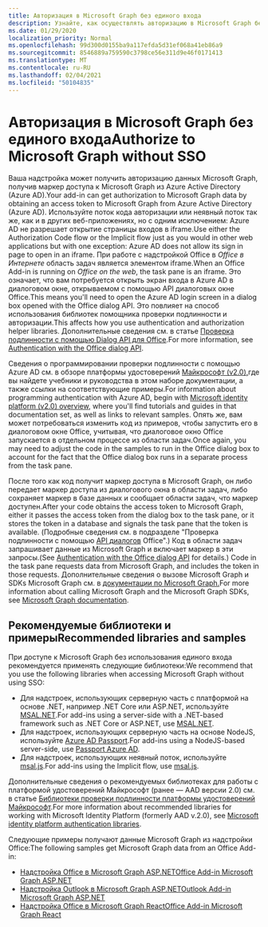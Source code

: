 ```yaml
---
title: Авторизация в Microsoft Graph без единого входа
description: Узнайте, как осуществлять авторизацию в Microsoft Graph без единого входа
ms.date: 01/29/2020
localization_priority: Normal
ms.openlocfilehash: 99d300d0155ba9a117efda5d31ef068a41eb86a9
ms.sourcegitcommit: 8546889a759590c3798ce56e311d9e46f0171413
ms.translationtype: MT
ms.contentlocale: ru-RU
ms.lasthandoff: 02/04/2021
ms.locfileid: "50104835"
---
```

# <a name="authorize-to-microsoft-graph-without-sso"></a><span data-ttu-id="ab6ab-103">Авторизация в Microsoft Graph без единого входа</span><span class="sxs-lookup"><span data-stu-id="ab6ab-103">Authorize to Microsoft Graph without SSO</span></span>

<span data-ttu-id="ab6ab-104">Ваша надстройка может получить авторизацию данных Microsoft Graph, получив маркер доступа к Microsoft Graph из Azure Active Directory (Azure AD).</span><span class="sxs-lookup"><span data-stu-id="ab6ab-104">Your add-in can get authorization to Microsoft Graph data by obtaining an access token to Microsoft Graph from Azure Active Directory (Azure AD).</span></span> <span data-ttu-id="ab6ab-105">Используйте поток кода авторизации или неявный поток так же, как и в других веб-приложениях, но с одним исключением: Azure AD не разрешает открытие страницы входов в iframe.</span><span class="sxs-lookup"><span data-stu-id="ab6ab-105">Use either the Authorization Code flow or the Implicit flow just as you would in other web applications but with one exception: Azure AD does not allow its sign in page to open in an iframe.</span></span> <span data-ttu-id="ab6ab-106">При работе с надстройкой Office в *Office в Интернете* область задач является элементом iframe.</span><span class="sxs-lookup"><span data-stu-id="ab6ab-106">When an Office Add-in is running on *Office on the web*, the task pane is an iframe.</span></span> <span data-ttu-id="ab6ab-107">Это означает, что вам потребуется открыть экран входа в Azure AD в диалоговом окне, открываемом с помощью API диалоговых окне Office.</span><span class="sxs-lookup"><span data-stu-id="ab6ab-107">This means you'll need to open the Azure AD login screen in a dialog box opened with the Office dialog API.</span></span> <span data-ttu-id="ab6ab-108">Это повлияет на способ использования библиотек помощника проверки подлинности и авторизации.</span><span class="sxs-lookup"><span data-stu-id="ab6ab-108">This affects how you use authentication and authorization helper libraries.</span></span> <span data-ttu-id="ab6ab-109">Дополнительные сведения см. в статье [Проверка подлинности с помощью Dialog API для Office](auth-with-office-dialog-api.md).</span><span class="sxs-lookup"><span data-stu-id="ab6ab-109">For more information, see [Authentication with the Office dialog API](auth-with-office-dialog-api.md).</span></span>

<span data-ttu-id="ab6ab-110">Сведения о программировании проверки подлинности с помощью Azure AD см. в обзоре платформы удостоверений [Майкрософт (v2.0),](/azure/active-directory/develop/v2-overview)где вы найдете учебники и руководства в этом наборе документации, а также ссылки на соответствующие примеры.</span><span class="sxs-lookup"><span data-stu-id="ab6ab-110">For information about programming authentication with Azure AD, begin with [Microsoft identity platform (v2.0) overview](/azure/active-directory/develop/v2-overview), where you'll find tutorials and guides in that documentation set, as well as links to relevant samples.</span></span> <span data-ttu-id="ab6ab-111">Опять же, вам может потребоваться изменить код из примеров, чтобы запустить его в диалоговом окне Office, учитывая, что диалоговое окно Office запускается в отдельном процессе из области задач.</span><span class="sxs-lookup"><span data-stu-id="ab6ab-111">Once again, you may need to adjust the code in the samples to run in the Office dialog box to account for the fact that the Office dialog box runs in a separate process from the task pane.</span></span>

<span data-ttu-id="ab6ab-112">После того как код получит маркер доступа в Microsoft Graph, он либо передает маркер доступа из диалогового окна в области задач, либо сохраняет маркер в базе данных и сообщает области задач, что маркер доступен.</span><span class="sxs-lookup"><span data-stu-id="ab6ab-112">After your code obtains the access token to Microsoft Graph, either it passes the access token from the dialog box to the task pane, or it stores the token in a database and signals the task pane that the token is available.</span></span> <span data-ttu-id="ab6ab-113">(Подробные сведения см. в подразделе "Проверка подлинности с помощью [API диалогов](auth-with-office-dialog-api.md) Office".) Код в области задач запрашивает данные из Microsoft Graph и включает маркер в эти запросы.</span><span class="sxs-lookup"><span data-stu-id="ab6ab-113">(See [Authentication with the Office dialog API](auth-with-office-dialog-api.md) for details.) Code in the task pane requests data from Microsoft Graph, and includes the token in those requests.</span></span> <span data-ttu-id="ab6ab-114">Дополнительные сведения о вызове Microsoft Graph и SDKs Microsoft Graph см. в [документации по Microsoft Graph.](/graph/)</span><span class="sxs-lookup"><span data-stu-id="ab6ab-114">For more information about calling Microsoft Graph and the Microsoft Graph SDKs, see [Microsoft Graph documentation](/graph/).</span></span>

## <a name="recommended-libraries-and-samples"></a><span data-ttu-id="ab6ab-115">Рекомендуемые библиотеки и примеры</span><span class="sxs-lookup"><span data-stu-id="ab6ab-115">Recommended libraries and samples</span></span>

<span data-ttu-id="ab6ab-116">При доступе к Microsoft Graph без использования единого входа рекомендуется применять следующие библиотеки:</span><span class="sxs-lookup"><span data-stu-id="ab6ab-116">We recommend that you use the following libraries when accessing Microsoft Graph without using SSO:</span></span>

- <span data-ttu-id="ab6ab-117">Для надстроек, использующих серверную часть с платформой на основе .NET, например .NET Core или ASP.NET, используйте [MSAL.NET](https://github.com/AzureAD/microsoft-authentication-library-for-dotnet/wiki#conceptual-documentation).</span><span class="sxs-lookup"><span data-stu-id="ab6ab-117">For add-ins using a server-side with a .NET-based framework such as .NET Core or ASP.NET, use [MSAL.NET](https://github.com/AzureAD/microsoft-authentication-library-for-dotnet/wiki#conceptual-documentation).</span></span>
- <span data-ttu-id="ab6ab-118">Для надстроек, использующих серверную часть на основе NodeJS, используйте [Azure AD Passport](https://github.com/AzureAD/passport-azure-ad).</span><span class="sxs-lookup"><span data-stu-id="ab6ab-118">For add-ins using a NodeJS-based server-side, use [Passport Azure AD](https://github.com/AzureAD/passport-azure-ad).</span></span>
- <span data-ttu-id="ab6ab-119">Для надстроек, использующих неявный поток, используйте [msal.js](https://github.com/AzureAD/microsoft-authentication-library-for-js/wiki).</span><span class="sxs-lookup"><span data-stu-id="ab6ab-119">For add-ins using the Implicit flow, use [msal.js](https://github.com/AzureAD/microsoft-authentication-library-for-js/wiki).</span></span>

<span data-ttu-id="ab6ab-120">Дополнительные сведения о рекомендуемых библиотеках для работы с платформой удостоверений Майкрософт (ранее — AAD версии 2.0) см. в статье [Библиотеки проверки подлинности платформы удостоверений Майкрософт](/azure/active-directory/develop/reference-v2-libraries).</span><span class="sxs-lookup"><span data-stu-id="ab6ab-120">For more information about recommended libraries for working with Microsoft Identity Platform (formerly AAD v.2.0), see [Microsoft identity platform authentication libraries](/azure/active-directory/develop/reference-v2-libraries).</span></span>

<span data-ttu-id="ab6ab-121">Следующие примеры получают данные Microsoft Graph из надстройки Office:</span><span class="sxs-lookup"><span data-stu-id="ab6ab-121">The following samples get Microsoft Graph data from an Office Add-in:</span></span>

- [<span data-ttu-id="ab6ab-122">Надстройка Office в Microsoft Graph ASP.NET</span><span class="sxs-lookup"><span data-stu-id="ab6ab-122">Office Add-in Microsoft Graph ASP.NET</span></span>](https://github.com/OfficeDev/PnP-OfficeAddins/tree/master/Samples/auth/Office-Add-in-Microsoft-Graph-ASPNET)
- [<span data-ttu-id="ab6ab-123">Надстройка Outlook в Microsoft Graph ASP.NET</span><span class="sxs-lookup"><span data-stu-id="ab6ab-123">Outlook Add-in Microsoft Graph ASP.NET</span></span>](https://github.com/OfficeDev/PnP-OfficeAddins/tree/master/Samples/auth/Outlook-Add-in-Microsoft-Graph-ASPNET)
- [<span data-ttu-id="ab6ab-124">Надстройка Office в Microsoft Graph React</span><span class="sxs-lookup"><span data-stu-id="ab6ab-124">Office Add-in Microsoft Graph React</span></span>](https://github.com/OfficeDev/PnP-OfficeAddins/tree/master/Samples/auth/Office-Add-in-Microsoft-Graph-React)
